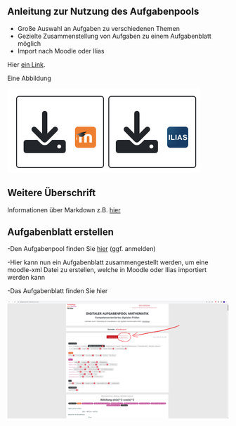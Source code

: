 ## Anleitung zur Nutzung des Aufgabenpools

- Große Auswahl an Aufgaben zu verschiedenen Themen
- Gezielte Zusammenstellung von Aufgaben zu einem Aufgabenblatt möglich
- Import nach Moodle oder Ilias

Hier [ein Link](https://www-cs-faculty.stanford.edu/~knuth/).

Eine Abbildung

![](images/moodle-ilias.png)

## Weitere Überschrift

Informationen über Markdown z.B. [hier](https://www.markdownguide.org/cheat-sheet/)

## Aufgabenblatt erstellen

-Den Aufgabenpool finden Sie [hier](https://aufgabenpool.th-koeln.de/pool.php) (ggf. anmelden)

-Hier kann nun ein Aufgabenblatt zusammengestellt werden, um eine moodle-xml Datei zu erstellen, welche in Moodle oder Ilias importiert werden kann

-Das Aufgabenblatt finden Sie hier

![](images/5.png)
